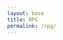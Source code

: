 ```yaml
---
layout: base
title: RPG
permalink: /rpg/
---
```


<canvas id='gameCanvas'></canvas>

<script type="module">
    import GameControl from '{{site.baseurl}}/assets/js/rpg/GameControl.js';

    // Background data
    const image_src = "{{site.baseurl}}/images/rpg/PalletTownFireRed.png";
    const image_data = {
        pixels: {height: 384, width: 320}
    };
    const image = {src: image_src, data: image_data};

    // Sprite data
    const sprite_src = "{{site.baseurl}}/images/rpg/PlayerSprite.png";
    const sprite_data = {
        SCALE_FACTOR: 10,
        STEP_FACTOR: 1000,
        ANIMATION_RATE: 20,
        pixels: {height: 256, width: 256},
        orientation: {rows: 4, columns: 4 },
        down: {row: 0, start: 0, columns: 4 },
        left: {row: 1, start: 0, columns: 4 },
        right: {row: 2, start: 0, columns: 4 },
        up: {row: 3, start: 0, columns: 4 },
    };
    const sprite = {src: sprite_src, data: sprite_data};

    // Assets for game
    //const assets = {}
    //const assets = {image: image}
    //const assets = {sprite: sprite}
    const assets = {image: image, sprite: sprite}

    // Start game engine
    GameControl.start(assets);
</script>
